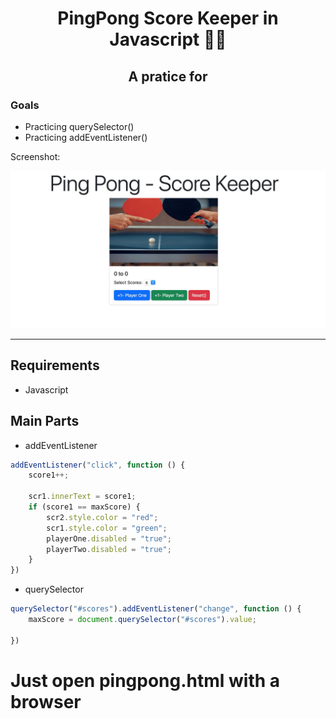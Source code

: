 <div>
  <h1 align="center">PingPong Score Keeper in Javascript 🧑‍💻</h1>
  <h2 align="center"> A pratice for </h2>
<h3>Goals</h3>
  <ul>
  <li>
    Practicing querySelector()
  </li>
  <li>
    Practicing addEventListener()
  </li>

   </ul>

  <p>
    Screenshot:
  </p>

  <a href="">
    <img
      alt="PingPong Score Keeper"
      src="screenshot.jpg"
    />
  </a>
</div>

<hr />

## Requirements
- Javascript


## Main Parts

- addEventListener


```javascript
addEventListener("click", function () {
    score1++;

    scr1.innerText = score1;
    if (score1 == maxScore) {
        scr2.style.color = "red";
        scr1.style.color = "green";
        playerOne.disabled = "true";
        playerTwo.disabled = "true";
    }
})

```
- querySelector
```javascript
querySelector("#scores").addEventListener("change", function () {
    maxScore = document.querySelector("#scores").value;

})
```
# Just open pingpong.html with a browser
